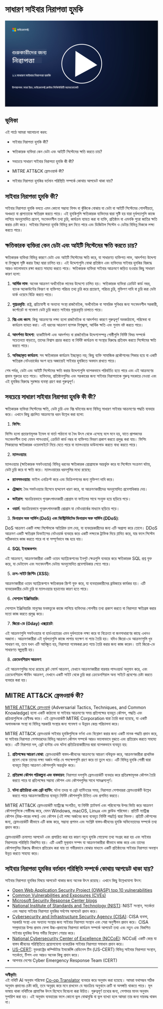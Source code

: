 <!--
CO_OP_TRANSLATOR_METADATA:
{
  "original_hash": "6fc3030323139d7134a4ca9d03eccac9",
  "translation_date": "2025-09-03T20:09:17+00:00",
  "source_file": "1.2 Common cybersecurity threats.md",
  "language_code": "bn"
}
-->
# সাধারণ সাইবার নিরাপত্তা হুমকি

[![ভিডিও দেখুন](../../translated_images/1-2_placeholder.91c258c2aa62b8311021bd500ae7a6e388475afa8819f88b3944c240444d41b3.bn.png)](https://learn-video.azurefd.net/vod/player?id=12bdcffa-12b7-44ef-b44d-882602ca7a38)

## ভূমিকা

এই পাঠে আমরা আলোচনা করব:

- সাইবার নিরাপত্তা হুমকি কী?

- ক্ষতিকারক ব্যক্তিরা কেন ডেটা এবং আইটি সিস্টেমের ক্ষতি করতে চায়?

- সবচেয়ে সাধারণ সাইবার নিরাপত্তা হুমকি কী কী?

- MITRE ATT&CK ফ্রেমওয়ার্ক কী?

- সাইবার নিরাপত্তা হুমকির বর্তমান পরিস্থিতি সম্পর্কে কোথায় আপডেট থাকা যায়?

## সাইবার নিরাপত্তা হুমকি কী?

সাইবার নিরাপত্তা হুমকি বলতে এমন কোনো সম্ভাব্য বিপদ বা ঝুঁকিকে বোঝায় যা ডেটা বা আইটি সিস্টেমের গোপনীয়তা, অখণ্ডতা বা প্রাপ্যতাকে ক্ষতিগ্রস্ত করতে পারে। এই হুমকিগুলি ক্ষতিকারক ব্যক্তিদের দ্বারা সৃষ্টি হয় যারা দুর্বলতাগুলি কাজে লাগিয়ে অননুমোদিত প্রবেশ, সংবেদনশীল তথ্য চুরি, কার্যক্রম ব্যাহত করা বা ব্যক্তি, প্রতিষ্ঠান বা এমনকি পুরো জাতির ক্ষতি করার চেষ্টা করে। সাইবার নিরাপত্তা হুমকি বিভিন্ন রূপ নিতে পারে এবং ডিজিটাল সিস্টেম ও ডেটার বিভিন্ন দিককে লক্ষ্য করতে পারে।

## ক্ষতিকারক ব্যক্তিরা কেন ডেটা এবং আইটি সিস্টেমের ক্ষতি করতে চায়?

ক্ষতিকারক ব্যক্তিরা বিভিন্ন কারণে ডেটা এবং আইটি সিস্টেমের ক্ষতি করে, যা সাধারণত ব্যক্তিগত লাভ, আদর্শগত উদ্দেশ্য বা বিশৃঙ্খলা সৃষ্টি করার ইচ্ছা দ্বারা চালিত হয়। এই উদ্দেশ্যগুলি বোঝা প্রতিষ্ঠান এবং ব্যক্তিদের সাইবার হুমকির বিরুদ্ধে আরও ভালোভাবে রক্ষা করতে সাহায্য করতে পারে। ক্ষতিকারক ব্যক্তিরা সাইবার আক্রমণে জড়িত হওয়ার কিছু সাধারণ কারণ হলো:

1. **আর্থিক লাভ**: অনেক আক্রমণ অর্থনৈতিক লাভের উদ্দেশ্যে চালিত হয়। ক্ষতিকারক ব্যক্তিরা ক্রেডিট কার্ড নম্বর, ব্যাংক অ্যাকাউন্টের বিবরণ বা ব্যক্তিগত পরিচয় তথ্য চুরি করে প্রতারণা, পরিচয় চুরি, মুক্তিপণ দাবি বা চুরি করা ডেটা ডার্ক ওয়েবে বিক্রি করতে পারে।

2. **গুপ্তচরবৃত্তি**: রাষ্ট্র, প্রতিযোগী বা অন্যান্য সংস্থা রাজনৈতিক, অর্থনৈতিক বা সামরিক সুবিধার জন্য সংবেদনশীল সরকারী, কর্পোরেট বা গবেষণা ডেটা চুরি করতে সাইবার গুপ্তচরবৃত্তি চালাতে পারে।

3. **বিঘ্ন এবং ধ্বংস**: কিছু আক্রমণের লক্ষ্য হলো রাজনৈতিক বা আদর্শগত কারণে গুরুত্বপূর্ণ অবকাঠামো, পরিষেবা বা কার্যক্রম ব্যাহত করা। এই ধরনের আক্রমণ ব্যাপক বিশৃঙ্খলা, আর্থিক ক্ষতি এবং সুনাম নষ্ট করতে পারে।

4. **আদর্শগত উদ্দেশ্য**: হ্যাকটিভিস্ট এবং আদর্শগত বা রাজনৈতিক উদ্দেশ্যসম্পন্ন গোষ্ঠীগুলি নির্দিষ্ট বিষয় সম্পর্কে সচেতনতা বাড়াতে, তাদের বিশ্বাস প্রচার করতে বা নির্দিষ্ট কার্যক্রম বা সংস্থার বিরুদ্ধে প্রতিবাদ করতে সিস্টেমের ক্ষতি করতে পারে।

5. **অনিচ্ছাকৃত কার্যক্রম**: সব ক্ষতিকারক কার্যক্রম ইচ্ছাকৃত নয়; কিছু ব্যক্তি সামাজিক প্রকৌশলের শিকার হয়ে বা একটি ক্ষতিগ্রস্ত নেটওয়ার্কের অংশ হয়ে অজান্তেই সাইবার হুমকিতে অবদান রাখতে পারে।

শেষ পর্যন্ত, ডেটা এবং আইটি সিস্টেমের ক্ষতি করার উদ্দেশ্যগুলি ব্যাপকভাবে পরিবর্তিত হতে পারে এবং এই আক্রমণের প্রভাব গুরুতর হতে পারে। ব্যক্তিদের, প্রতিষ্ঠানগুলির এবং সরকারের জন্য সাইবার নিরাপত্তাকে গুরুত্ব সহকারে নেওয়া এবং এই হুমকির বিরুদ্ধে সুরক্ষার ব্যবস্থা গ্রহণ করা গুরুত্বপূর্ণ।

## সবচেয়ে সাধারণ সাইবার নিরাপত্তা হুমকি কী কী?

ক্ষতিকারক ব্যক্তিরা সিস্টেমের ক্ষতি, ডেটা চুরি এবং বিঘ্ন ঘটানোর জন্য বিভিন্ন সাধারণ সাইবার আক্রমণের পদ্ধতি ব্যবহার করে। এখানে কিছু প্রচলিত আক্রমণের ধরন উল্লেখ করা হলো:

1. **ফিশিং**:

ফিশিং হলো প্রতারণামূলক ইমেল বা বার্তা পাঠানো যা বৈধ উৎস থেকে এসেছে বলে মনে হয়, যাতে প্রাপকদের সংবেদনশীল তথ্য যেমন পাসওয়ার্ড, ক্রেডিট কার্ড নম্বর বা ব্যক্তিগত বিবরণ প্রকাশ করতে প্রলুব্ধ করা যায়। ফিশিং শিকারদের ক্ষতিকারক ওয়েবসাইটে নিয়ে যেতে পারে বা ম্যালওয়্যার ডাউনলোড করতে বাধ্য করতে পারে।

2. **ম্যালওয়্যার**:

ম্যালওয়্যার (ক্ষতিকারক সফটওয়্যার) বিভিন্ন ধরনের ক্ষতিকারক প্রোগ্রামকে অন্তর্ভুক্ত করে যা সিস্টেমে সংক্রমণ ঘটায়, ডেটা চুরি করে বা ক্ষতি করে। ম্যালওয়ারের ধরনগুলির মধ্যে রয়েছে:

- **র‍্যানসমওয়্যার**: ফাইল এনক্রিপ্ট করে এবং ডিক্রিপশনের জন্য মুক্তিপণ দাবি করে।

- **ট্রোজান**: বৈধ সফটওয়্যার হিসেবে ছদ্মবেশ ধারণ করে, যা আক্রমণকারীদের অননুমোদিত প্রবেশাধিকার দেয়।

- **ভাইরাস**: স্বয়ংক্রিয়ভাবে পুনরুৎপাদনকারী প্রোগ্রাম যা ফাইলের সাথে সংযুক্ত হয়ে ছড়িয়ে পড়ে।

- **ওয়ার্ম**: স্বয়ংক্রিয়ভাবে পুনরুৎপাদনকারী প্রোগ্রাম যা নেটওয়ার্কের মাধ্যমে ছড়িয়ে পড়ে।

3. **ডিনায়াল অফ সার্ভিস (DoS) এবং ডিস্ট্রিবিউটেড ডিনায়াল অফ সার্ভিস (DDoS)**:

DoS আক্রমণ একটি লক্ষ্য সিস্টেমকে অতিরিক্ত চাপ দেয়, যা ব্যবহারকারীদের জন্য এটি অপ্রাপ্য করে তোলে। DDoS আক্রমণ একটি ক্ষতিগ্রস্ত ডিভাইসের নেটওয়ার্ক ব্যবহার করে একটি লক্ষ্যকে ট্রাফিক দিয়ে প্লাবিত করে, যার ফলে সিস্টেম সঠিকভাবে কাজ করতে পারে না বা সম্পূর্ণভাবে বন্ধ হয়ে যায়।

4. **SQL ইনজেকশন**:

এই আক্রমণে, আক্রমণকারীরা একটি ওয়েব অ্যাপ্লিকেশনের ইনপুট ক্ষেত্রগুলি ব্যবহার করে ক্ষতিকারক SQL প্রশ্ন যুক্ত করে, যা ডেটাবেস এবং সংবেদনশীল ডেটায় অননুমোদিত প্রবেশাধিকার পেতে পারে।

5. **ক্রস-সাইট স্ক্রিপ্টিং (XSS)**:

আক্রমণকারীরা ওয়েব অ্যাপ্লিকেশনে ক্ষতিকারক স্ক্রিপ্ট যুক্ত করে, যা ব্যবহারকারীদের ব্রাউজারে কার্যকর হয়। এটি ব্যবহারকারীর ডেটা চুরি বা ম্যালওয়্যার ছড়ানোর কারণ হতে পারে।

6. **সোশ্যাল ইঞ্জিনিয়ারিং**:

সোশ্যাল ইঞ্জিনিয়ারিং মানুষের মনস্তত্ত্বকে কাজে লাগিয়ে ব্যক্তিদের গোপনীয় তথ্য প্রকাশ করতে বা নিরাপত্তা ক্ষতিগ্রস্ত করার মতো কাজ করতে প্রলুব্ধ করে।

7. **জিরো-ডে (0day) এক্সপ্লয়েট**:

এই আক্রমণগুলি সফটওয়্যার বা হার্ডওয়্যারের এমন দুর্বলতাকে লক্ষ্য করে যা বিক্রেতা বা জনসাধারণের কাছে এখনও অজানা। আক্রমণকারীরা এই দুর্বলতাগুলি কাজে লাগায় যতক্ষণ না প্যাচ তৈরি হয়। যদিও জিরো-ডে আক্রমণগুলি খুব সাধারণ নয়, তবে যখন এটি আবিষ্কৃত হয়, নিরাপত্তা গবেষকরা দ্রুত প্যাচ তৈরি করার জন্য কাজ করেন। তাই জিরো-ডে সাধারণত স্বল্পস্থায়ী হয়।

8. **ক্রেডেনশিয়াল আক্রমণ**:

এই আক্রমণগুলির মধ্যে রয়েছে ব্রুট ফোর্স আক্রমণ, যেখানে আক্রমণকারীরা বারবার পাসওয়ার্ড অনুমান করে, এবং ক্রেডেনশিয়াল স্টাফিং আক্রমণ, যেখানে একটি সাইট থেকে চুরি করা ক্রেডেনশিয়াল অন্য সাইটে প্রবেশের চেষ্টা করতে ব্যবহার করা হয়।

## MITRE ATT&CK ফ্রেমওয়ার্ক কী?

[MITRE ATT&CK ফ্রেমওয়ার্ক](https://attack.mitre.org/) (Adversarial Tactics, Techniques, and Common Knowledge) হলো একটি কাঠামো যা সাইবার আক্রমণের সময় প্রতিপক্ষের ব্যবহৃত কৌশল, পদ্ধতি এবং প্রক্রিয়াগুলিকে শ্রেণীবদ্ধ করে। এই ফ্রেমওয়ার্কটি MITRE Corporation দ্বারা তৈরি করা হয়েছে, যা একটি অলাভজনক সংস্থা যা বিভিন্ন সরকারি সংস্থার জন্য গবেষণা ও উন্নয়ন কেন্দ্র পরিচালনা করে।

MITRE ATT&CK ফ্রেমওয়ার্ক সাইবার হুমকিগুলিকে বর্ণনা এবং বিশ্লেষণ করার জন্য একটি মানক পদ্ধতি প্রদান করে, যা সাইবার নিরাপত্তা পেশাদারদের বিভিন্ন আক্রমণ কৌশল সম্পর্কে আরও ভালোভাবে বুঝতে এবং প্রতিরোধ করতে সাহায্য করে। এটি নিরাপত্তা দল, থ্রেট হান্টার এবং ঘটনা প্রতিক্রিয়াকারীদের দ্বারা ব্যাপকভাবে ব্যবহৃত হয়:

1. **প্রতিপক্ষের আচরণ বোঝা**: ফ্রেমওয়ার্কটি বাস্তব-জীবনের আক্রমণের আচরণ নথিভুক্ত করে, আক্রমণকারীরা প্রাথমিক প্রবেশ থেকে তাদের লক্ষ্য অর্জন পর্যন্ত যে পদক্ষেপগুলি গ্রহণ করে তা তুলে ধরে। এটি বিভিন্ন হুমকি গোষ্ঠী দ্বারা ব্যবহৃত বিস্তৃত আক্রমণ কৌশলগুলি অন্তর্ভুক্ত করে।

2. **প্রতিরক্ষা কৌশল পরিকল্পনা এবং বাস্তবায়ন**: নিরাপত্তা দলগুলি ফ্রেমওয়ার্কটি ব্যবহার করে প্রতিরক্ষামূলক কৌশল তৈরি করতে পারে যা প্রতিপক্ষের সম্ভাব্য কৌশল এবং কৌশলগুলির সাথে সামঞ্জস্যপূর্ণ।

3. **ঘটনা প্রতিক্রিয়া এবং থ্রেট হান্টিং**: ঘটনা তদন্ত বা থ্রেট হান্টিংয়ের সময়, নিরাপত্তা পেশাদাররা ফ্রেমওয়ার্কটি উল্লেখ করতে পারে আক্রমণকারীদের ব্যবহৃত নির্দিষ্ট কৌশলগুলি চিহ্নিত এবং প্রশমিত করতে।

MITRE ATT&CK ফ্রেমওয়ার্কটি ম্যাট্রিক্সে সংগঠিত, যা নির্দিষ্ট প্ল্যাটফর্ম এবং পরিবেশের উপর ভিত্তি করে আক্রমণ কৌশলগুলিকে গোষ্ঠীবদ্ধ করে, যেমন Windows, macOS, Linux এবং ক্লাউড পরিষেবা। প্রতিটি ম্যাট্রিক্স কৌশল (উচ্চ-স্তরের লক্ষ্য) এবং কৌশল (এই লক্ষ্য অর্জনের জন্য ব্যবহৃত নির্দিষ্ট পদ্ধতি) দ্বারা বিভক্ত। প্রতিটি কৌশলের জন্য, ফ্রেমওয়ার্কটি কীভাবে এটি কাজ করে, সম্ভাব্য প্রশমন এবং সংশ্লিষ্ট বাস্তব-জীবনের হুমকি অভিনেতাদের সম্পর্কে তথ্য প্রদান করে।

ফ্রেমওয়ার্কটি ক্রমাগত আপডেট এবং প্রসারিত করা হয় কারণ নতুন হুমকি গোয়েন্দা তথ্য সংগ্রহ করা হয় এবং সাইবার নিরাপত্তার পরিস্থিতি বিকশিত হয়। এটি একটি মূল্যবান সম্পদ যা আক্রমণকারীরা কীভাবে কাজ করে এবং তাদের কৌশলগুলির বিরুদ্ধে কীভাবে প্রতিরোধ করা যায় তা গভীরভাবে বোঝার মাধ্যমে একটি প্রতিষ্ঠানের সাইবার নিরাপত্তা অবস্থান উন্নত করতে সাহায্য করে।

## সাইবার নিরাপত্তা হুমকির বর্তমান পরিস্থিতি সম্পর্কে কোথায় আপডেট থাকা যায়?

সাইবার নিরাপত্তা হুমকির বিষয়ে আপডেট থাকার জন্য অনেক উৎস রয়েছে। এখানে কিছু উল্লেখযোগ্য উৎস:

- [Open Web Application Security Project (OWASP) top 10 vulnerabilities](https://owasp.org/Top10/)
- [Common Vulnerabilities and Exposures (CVEs)](https://www.bing.com/ck/a?!&&p=53df6007f017bca2JmltdHM9MTY5MjU3NjAwMCZpZ3VpZD0zYmY4N2RiYS1jYWI1LTYwMDgtMWY1YS02ZmYyY2JjNjYxZWUmaW5zaWQ9NTc2OQ&ptn=3&hsh=3&fclid=3bf87dba-cab5-6008-1f5a-6ff2cbc661ee&psq=cve&u=a1aHR0cHM6Ly9iaW5nLmNvbS9hbGluay9saW5rP3VybD1odHRwcyUzYSUyZiUyZmN2ZS5taXRyZS5vcmclMmYmc291cmNlPXNlcnAtcnImaD1BZXN4S0VBWTNnbGhNZEFpd3daMlNSZkZQNTlrODhIUnYxRUtlSkY1RTk0JTNkJnA9a2NvZmZjaWFsd2Vic2l0ZQ&ntb=1 "Common Vulnerabilities and Exposures")
- [Microsoft Security Response Center blogs](https://msrc.microsoft.com/blog/)
- [National Institute of Standards and Technology (NIST)](https://www.dhs.gov/topics/cybersecurity): NIST সংস্থান, সতর্কতা এবং সম্ভাব্য সাইবার নিরাপত্তা হুমকির সর্বশেষ আপডেট প্রদান করে।
- [Cybersecurity and Infrastructure Security Agency (CISA)](https://www.cisa.gov/resources-tools/resources/free-cybersecurity-services-and-tools): CISA ব্যবসা, সরকারি সংস্থা এবং অন্যান্য সংস্থার জন্য সাইবার নিরাপত্তা সংস্থান এবং সেরা অনুশীলন প্রদান করে। CISA সম্প্রদায়ের উপর প্রভাব ফেলা উচ্চ-প্রভাবের নিরাপত্তা কার্যক্রম সম্পর্কে আপডেট তথ্য এবং নতুন এবং বিকশিত সাইবার হুমকির উপর গভীর বিশ্লেষণ শেয়ার করে।
- [National Cybersecurity Center of Excellence (NCCoE)](https://www.dhs.gov/topics/cybersecurity): NCCoE একটি কেন্দ্র যা বাস্তব জীবনের পরিস্থিতিতে প্রয়োগযোগ্য ব্যবহারিক সাইবার নিরাপত্তা সমাধান প্রদান করে।
- [US-CERT](https://www.cisa.gov/resources-tools/resources/free-cybersecurity-services-and-tools): যুক্তরাষ্ট্রের কম্পিউটার ইমার্জেন্সি রেডিনেস টিম (US-CERT) বিভিন্ন সাইবার নিরাপত্তা সংস্থান, সতর্কতা, টিপস এবং আরও অনেক কিছু প্রদান করে।
- আপনার দেশের Cyber Emergency Response Team (CERT)

---

**অস্বীকৃতি**:  
এই নথিটি AI অনুবাদ পরিষেবা [Co-op Translator](https://github.com/Azure/co-op-translator) ব্যবহার করে অনুবাদ করা হয়েছে। আমরা যথাসম্ভব সঠিক অনুবাদ প্রদানের চেষ্টা করি, তবে অনুগ্রহ করে মনে রাখবেন যে স্বয়ংক্রিয় অনুবাদে ত্রুটি বা অসঙ্গতি থাকতে পারে। মূল ভাষায় থাকা নথিটিকে প্রামাণিক উৎস হিসেবে বিবেচনা করা উচিত। গুরুত্বপূর্ণ তথ্যের জন্য, পেশাদার মানব অনুবাদ সুপারিশ করা হয়। এই অনুবাদ ব্যবহারের ফলে কোনো ভুল বোঝাবুঝি বা ভুল ব্যাখ্যা হলে আমরা তার জন্য দায়বদ্ধ থাকব না।